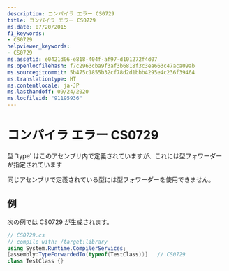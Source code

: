 ```yaml
---
description: コンパイラ エラー CS0729
title: コンパイラ エラー CS0729
ms.date: 07/20/2015
f1_keywords:
- CS0729
helpviewer_keywords:
- CS0729
ms.assetid: e0421d06-e818-404f-af97-d101272f4d07
ms.openlocfilehash: f7c2963cba9f3af3b6818f3c3ea663c47aca09ab
ms.sourcegitcommit: 5b475c1855b32cf78d2d1bbb4295e4c236f39464
ms.translationtype: HT
ms.contentlocale: ja-JP
ms.lasthandoff: 09/24/2020
ms.locfileid: "91195936"
---
```

# <a name="compiler-error-cs0729"></a>コンパイラ エラー CS0729

型 'type' はこのアセンブリ内で定義されていますが、これには型フォワーダーが指定されています  
  
 同じアセンブリで定義されている型には型フォワーダーを使用できません。  
  
## <a name="example"></a>例  

 次の例では CS0729 が生成されます。  
  
```csharp  
// CS0729.cs  
// compile with: /target:library  
using System.Runtime.CompilerServices;  
[assembly:TypeForwardedTo(typeof(TestClass))]   // CS0729  
class TestClass {}  
```
